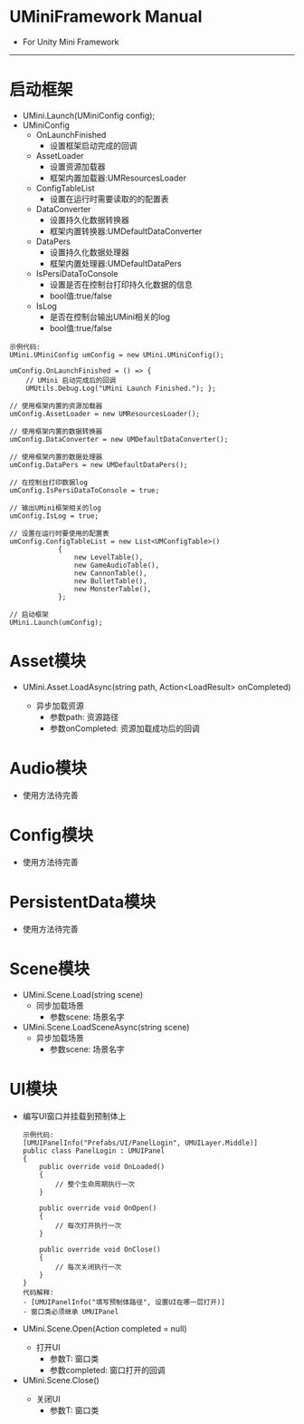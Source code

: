 # UMiniFramework Manual
- For Unity Mini Framework
---
# 启动框架
- UMini.Launch(UMiniConfig config);
- UMiniConfig
    - OnLaunchFinished
        - 设置框架启动完成的回调
    - AssetLoader
        - 设置资源加载器
        - 框架内置加载器:UMResourcesLoader
    - ConfigTableList
        - 设置在运行时需要读取的的配置表
    - DataConverter
        - 设置持久化数据转换器
        - 框架内置转换器:UMDefaultDataConverter
    - DataPers
        - 设置持久化数据处理器
        - 框架内置处理器:UMDefaultDataPers
    - IsPersiDataToConsole
        - 设置是否在控制台打印持久化数据的信息
        - bool值:true/false
    - IsLog
        - 是否在控制台输出UMini相关的log
        - bool值:true/false
```
示例代码:
UMini.UMiniConfig umConfig = new UMini.UMiniConfig();

umConfig.OnLaunchFinished = () => {
    // UMini 启动完成后的回调
    UMUtils.Debug.Log("UMini Launch Finished."); };

// 使用框架内置的资源加载器
umConfig.AssetLoader = new UMResourcesLoader();

// 使用框架内置的数据转换器
umConfig.DataConverter = new UMDefaultDataConverter();

// 使用框架内置的数据处理器
umConfig.DataPers = new UMDefaultDataPers();

// 在控制台打印数据log
umConfig.IsPersiDataToConsole = true;

// 输出UMini框架相关的log
umConfig.IsLog = true;

// 设置在运行时要使用的配置表
umConfig.ConfigTableList = new List<UMConfigTable>()
            {
                new LevelTable(),
                new GameAudioTable(),
                new CannonTable(),
                new BulletTable(),
                new MonsterTable(),
            };

// 启动框架
UMini.Launch(umConfig);
```
# Asset模块
- UMini.Asset.LoadAsync<T>(string path, Action<LoadResult<T>> onCompleted)
    - 异步加载资源
        - 参数path: 资源路径
        - 参数onCompleted: 资源加载成功后的回调
# Audio模块
- 使用方法待完善
# Config模块
- 使用方法待完善
# PersistentData模块
- 使用方法待完善
# Scene模块
- UMini.Scene.Load(string scene)
    - 同步加载场景
        - 参数scene: 场景名字
- UMini.Scene.LoadSceneAsync(string scene)
    - 异步加载场景
        - 参数scene: 场景名字
# UI模块
- 编写UI窗口并挂载到预制体上
    ```
    示例代码:
    [UMUIPanelInfo("Prefabs/UI/PanelLogin", UMUILayer.Middle)]
    public class PanelLogin : UMUIPanel
    {
        public override void OnLoaded()
        {
            // 整个生命周期执行一次
        }

        public override void OnOpen()
        {
            // 每次打开执行一次
        }

        public override void OnClose()
        {
            // 每次关闭执行一次
        }
    }
    代码解释:
    - [UMUIPanelInfo("填写预制体路径", 设置UI在哪一层打开)]
    - 窗口类必须继承 UMUIPanel
    ```
- UMini.Scene.Open<T>(Action<T> completed = null)
    - 打开UI
        - 参数T: 窗口类
        - 参数completed: 窗口打开的回调
- UMini.Scene.Close<T>()
    - 关闭UI
        - 参数T: 窗口类